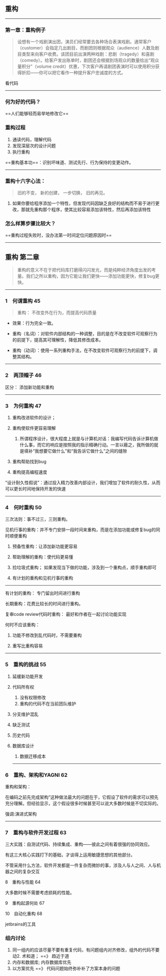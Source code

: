 ## 重构



---


### 第一章：重构例子

> 设想有一个戏剧演出团，演员们经常要去各种场合表演戏剧。通常客户（customer）会指定几出剧目，而剧团则根据观众（audience）人数及剧目类型来向客户收费。该团目前出演两种戏剧：悲剧（tragedy）和喜剧（comedy）。给客户发出账单时，剧团还会根据到场观众的数量给出“观众量积分”（volume credit）优惠，下次客户再请剧团表演时可以使用积分获得折扣——你可以把它看作一种提升客户忠诚度的方式。

看代码


---


### 何为好的代码？

==人们能够轻而易举地修改它==

### 重构过程
1. 通读代码，理解代码
2. 发现深层次的设计问题
3. 执行重构

==重构基本功==：识别坏味道、测试先行、行为保持的变更动作。


---

### 重构十六字心法：
>旧的不变，
新的创建，
一步切换，
旧的再见。

1. 如果你要给程序添加一个特性，但发现代码因缺乏良好的结构而不易于进行更改，那就先重构那个程序，使其比较容易添加该特性，然后再添加该特性


### 怎么样算步骤比较大？

==重构过程失败时，没办法第一时间定位问题原因时==

--- 




## 重构 第二章

> 重构的意义不在于把代码库打磨得闪闪发光，而是纯粹经济角度出发的考量。我们之所以重构，因为它能让我们更快——添加功能更快，修复bug更快。

--- 


### 1　何谓重构 45

>重构： 不改变外在行为，而提高代码质量


-   效果：行为完全一致。
    
-   重构（名词）：对软件内部结构的一种调整，目的是在不改变软件可观察行为的前提下，提高其可理解性，降低其修改成本。
    
-   重构（动词）：使用一系列重构手法，在不改变软件可观察行为的前提下，调整其结构。
    
---

### 2　两顶帽子 46

区分： 添加新功能和重构


---


### 3　为何重构 47

1.  重构改进软件的设计；
    
2.  重构使软件更容易理解
    
    1.  所谓程序设计，很大程度上就是与计算机对话：我编写代码告诉计算机做什么事，而它的响应是按照我的指示精确行动。一言以蔽之，我所做的就是填补“我想要它做什么”和“我告诉它做什么”之间的缝隙
        
3.  重构帮助找到bug
    
4.  重构提高编程速度
    

“设计耐久性假说”：通过投入精力改善内部设计，我们增加了软件的耐久性，从而可以更长时间地保持开发的快速

--- 

###  4　何时重构 50

三次法则：事不过三，三则重构。

见机行事的重构：并不专门安排一段时间来重构，而是在添加功能或修复bug的同时顺便重构

1.  预备性重构：让添加新功能更容易
    
2.  帮助理解的重构：使代码更易懂
    
3.  捡垃圾式重构； 如果发现当下做的功能，涉及到一个重构点，顺手重构即可
    
4.  有计划的重构和见机行事的重构
    

--- 

有计划的重构： 专门留出时间进行重构

长期重构：花费比较长的时间进行重构。

复审code review代码时重构： 最好和作者在一起讨论功能实现

何时不应该重构：

1.  功能不修改到乱代码时，不需要重构
    
2.  重写比重构容易
    

---

### 5　重构的挑战 55

1.  延缓新功能开发
    
2.  代码所有权
	1. 没有权限修改
	2. 重构的代码不在当前团队维护

3. 分支维护混乱

4. 缺乏测试
5. 历史代码
6. 数据库设计
	1. 数据迁移成本

    ---
	

###  6　重构、架构和YAGNI 62

重构和架构：

在编码之前先完成架构”这种做法最大的问题在于，它假设了软件的需求可以预先充分理解。但经验显示，这个假设很多时候甚至可以说大多数时候是不切实际的。

强调:演进式架构

---

###  7　重构与软件开发过程 63

三大实践：自测试代码、持续集成、重构——彼此之间有着很强的协同效应。

有这三大核心实践打下的基础，才谈得上运用敏捷思想的其他部分。

不管采用什么方法，软件开发都是一件复杂而微妙的事，涉及人与人之间、人与机器之间的复杂交互

8　重构与性能 64

大多数时候不需要考虑损耗的性能。

9　重构起源何处 67

10　自动化重构 68

jetbrains的工具


### 组内讨论
1. 同一组内的应该尽量不要有重复代码，有问题组内对齐修改，组外的代码不要动
​2. ​术和道； ==》 趋近于道
3. 内存和数据库; 内存数据库优先
4. ​以方案优先 ==》 代码问题始终弥补补了方案本身的问题